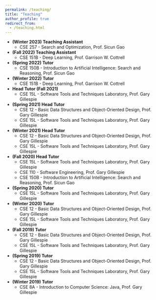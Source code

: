 ```yaml
---
permalink: /teaching/
title: "Teaching"
author_profile: true
redirect_from: 
  - /teaching.html
---
```


- **(Winter 2023) Teaching Assistant**
  - CSE 257 - Search and Optimization, Prof. Sicun Gao
- **(Fall 2022) Teaching Assistant**
  - CSE 151B - Deep Learning, Prof. Garrison W. Cottrell
- **(Spring 2022) Tutor**
  - CSE 150B - Introduction to Artificial Intelligence: Search and Reasoning, Prof. Sicun Gao
- **(Winter 2022) Tutor**
  - CSE 151B - Deep Learning, Prof. Garrison W. Cottrell
- **Head Tutor (Fall 2021)**
  - CSE 15L - Software Tools and Techniques Laboratory, Prof. Gary Gillespie
- **(Spring 2021) Head Tutor**
  - CSE 12 - Basic Data Structures and Object-Oriented Design, Prof. Gary Gillespie
  - CSE 15L - Software Tools and Techniques Laboratory, Prof. Gary Gillespie
- **(Winter 2021) Head Tutor**
  - CSE 12 - Basic Data Structures and Object-Oriented Design, Prof. Gary Gillespie
  - CSE 15L - Software Tools and Techniques Laboratory, Prof. Gary Gillespie
- **(Fall 2020) Head Tutor**
  - CSE 15L - Software Tools and Techniques Laboratory, Prof. Gary Gillespie
  - CSE 110 - Software Engineering, Prof. Gary Gillespie
  - CSE 150B - Introduction to Artificial Intelligence: Search and Reasoning, Prof. Sicun Gao
- **(Spring 2020) Tutor**
  - CSE 15L - Software Tools and Techniques Laboratory, Prof. Gary Gillespie
- **(Winter 2020) Tutor**
  - CSE 12 - Basic Data Structures and Object-Oriented Design, Prof. Gary Gillespie
  - CSE 15L - Software Tools and Techniques Laboratory, Prof. Gary Gillespie
- **(Fall 2019) Tutor**
  - CSE 12 - Basic Data Structures and Object-Oriented Design, Prof. Gary Gillespie
  - CSE 15L - Software Tools and Techniques Laboratory, Prof. Gary Gillespie
- **(Spring 2019) Tutor**
  - CSE 12 - Basic Data Structures and Object-Oriented Design, Prof. Gary Gillespie
  - CSE 15L - Software Tools and Techniques Laboratory, Prof. Gary Gillespie
- **(Winter 2019) Tutor**
  - CSE 8A - Introduction to Computer Science: Java, Prof. Gary Gillespie
